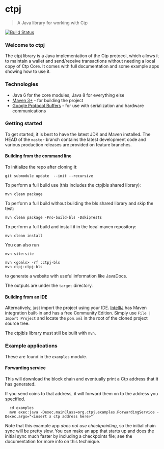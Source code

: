 # ctpj

> A Java library for working with Ctp

[![Build Status](https://travis-ci.com/ctpevo/ctpj.svg?token=Pzix7aqnMuGS9c6BmBz2&branch=master)](https://travis-ci.com/ctpevo/ctpj)

### Welcome to ctpj

The ctpj library is a Java implementation of the Ctp protocol, which allows it to maintain a wallet and send/receive transactions without needing a local copy of Ctp Core. It comes with full documentation and some example apps showing how to use it.

### Technologies

* Java 6 for the core modules, Java 8 for everything else
* [Maven 3+](http://maven.apache.org) - for building the project
* [Google Protocol Buffers](https://github.com/google/protobuf) - for use with serialization and hardware communications

### Getting started

To get started, it is best to have the latest JDK and Maven installed. The HEAD of the `master` branch contains the latest development code and various production releases are provided on feature branches.

#### Building from the command line
To initialize the repo after cloning it: 
```
git submodule update  --init --recursive
```
To perform a full build use (this includes the ctpjbls shared library):
```
mvn clean package
```
To perform a full build without building the bls shared library and skip the test:
```
mvn clean package -Pno-build-bls -DskipTests
```
To perform a full build and install it in the local maven repository:
```
mvn clean install
```
You can also run
```
mvn site:site

mvn <goals> -rf :ctpj-bls
mvn ctpj:ctpj-bls
```
to generate a website with useful information like JavaDocs.

The outputs are under the `target` directory.

#### Building from an IDE

Alternatively, just import the project using your IDE. [IntelliJ](http://www.jetbrains.com/idea/download/) has Maven integration built-in and has a free Community Edition. 
Simply use `File | Import Project` and locate the `pom.xml` in the root of the cloned project source tree.

The ctpjbls library must still be built with `mvn`.

### Example applications

These are found in the `examples` module.

#### Forwarding service

This will download the block chain and eventually print a Ctp address that it has generated.

If you send coins to that address, it will forward them on to the address you specified.

```
  cd examples
  mvn exec:java -Dexec.mainClass=org.ctpj.examples.ForwardingService -Dexec.args="<insert a ctp address here>"
```

Note that this example app *does not use checkpointing*, so the initial chain sync will be pretty slow. You can make an app that starts up and does the initial sync much faster by including a checkpoints file; see the documentation for
more info on this technique.
